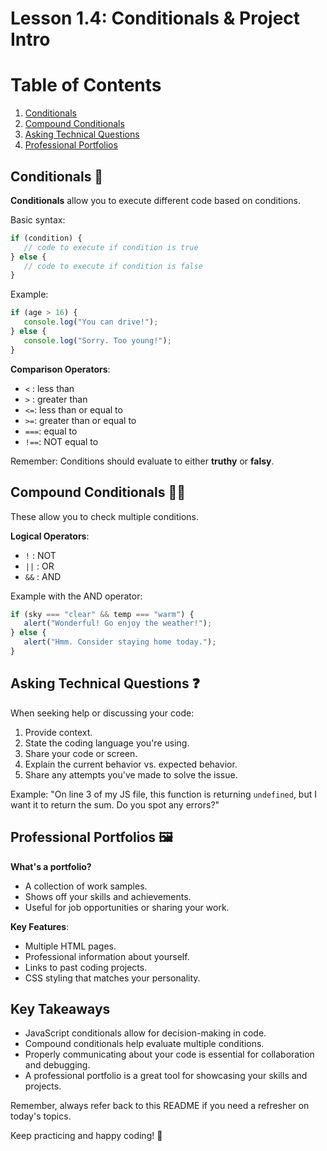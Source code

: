 # Lesson 1.4: Conditionals & Project Intro

# Table of Contents
1. [Conditionals](#conditionals)
2. [Compound Conditionals](#compound-conditionals)
3. [Asking Technical Questions](#asking-technical-questions)
4. [Professional Portfolios](#professional-portfolios)


## Conditionals 🔄

**Conditionals** allow you to execute different code based on conditions.

Basic syntax:
```javascript
if (condition) {
   // code to execute if condition is true
} else {
   // code to execute if condition is false
}
```

Example:
```javascript
if (age > 16) {
   console.log("You can drive!");
} else {
   console.log("Sorry. Too young!");
}
```

**Comparison Operators**:
- `<` : less than
- `>` : greater than
- `<=`: less than or equal to
- `>=`: greater than or equal to
- `===`: equal to
- `!==`: NOT equal to

Remember: Conditions should evaluate to either **truthy** or **falsy**.

## Compound Conditionals 🔄🔄

These allow you to check multiple conditions.

**Logical Operators**:
- `!`  : NOT
- `||` : OR
- `&&` : AND

Example with the AND operator:
```javascript
if (sky === "clear" && temp === "warm") {
   alert("Wonderful! Go enjoy the weather!");
} else {
   alert("Hmm. Consider staying home today.");
}
```

## Asking Technical Questions ❓

When seeking help or discussing your code:
1. Provide context.
2. State the coding language you're using.
3. Share your code or screen.
4. Explain the current behavior vs. expected behavior.
5. Share any attempts you've made to solve the issue.

Example:
"On line 3 of my JS file, this function is returning `undefined`, but I want it to return the sum. Do you spot any errors?"

## Professional Portfolios 🖼️

**What's a portfolio?**
- A collection of work samples.
- Shows off your skills and achievements.
- Useful for job opportunities or sharing your work.

**Key Features**:
- Multiple HTML pages.
- Professional information about yourself.
- Links to past coding projects.
- CSS styling that matches your personality.

## Key Takeaways
- JavaScript conditionals allow for decision-making in code.
- Compound conditionals help evaluate multiple conditions.
- Properly communicating about your code is essential for collaboration and debugging.
- A professional portfolio is a great tool for showcasing your skills and projects.

Remember, always refer back to this README if you need a refresher on today's topics. 

Keep practicing and happy coding! 🚀
